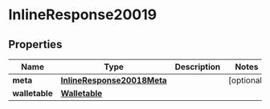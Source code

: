 

# InlineResponse20019

## Properties

Name | Type | Description | Notes
------------ | ------------- | ------------- | -------------
**meta** | [**InlineResponse20018Meta**](InlineResponse20018Meta.md) |  |  [optional]
**walletable** | [**Walletable**](Walletable.md) |  | 



